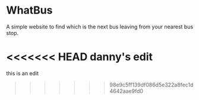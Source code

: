 # WhatBus

A simple website to find which is the next bus leaving from your nearest bus stop.

<<<<<<< HEAD
danny's edit
=======
this is an edit
>>>>>>> 98e9c5ff139df086d5e322a8fec1d4642aae9fd0
